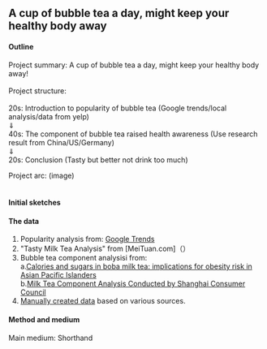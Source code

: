## A cup of bubble tea a day, might keep your healthy body away

#### Outline
Project summary: A cup of bubble tea a day, might keep your healthy body away!<br><br>
Project structure: <br><br>
  20s: Introduction to popularity of bubble tea (Google trends/local analysis/data from yelp) <br>
        &dArr;<br>
  40s: The component of bubble tea raised health awareness (Use research result from China/US/Germany) <br>
        &dArr;<br>
  20s: Conclusion (Tasty but better not drink too much)<br>

Project arc: (image) <br><br>

#### Initial sketches

#### The data
1. Popularity analysis from: [Google Trends](https://trends.google.com/trends/explore?date=today%205-y&geo=US&q=boba)
2. "Tasty Milk Tea Analysis" from [MeiTuan.com]（）
3. Bubble tea component analysisi from:<br>
    a.[Calories and sugars in boba milk tea: implications for obesity risk in Asian Pacific Islanders](https://www.ncbi.nlm.nih.gov/pmc/articles/PMC5217910/)<br>
    b.[Milk Tea Component Analysis Conducted by Shanghai Consumer Council](http://www.shanghai.gov.cn/nw2/nw2314/nw2315/nw17239/nw26487/u21aw1245796.html)<br>
4. [Manually created data](https://www.menusifu.com/zh/us-bubble-tea-market-report/) based on various sources.



#### Method and medium
Main medium: Shorthand


